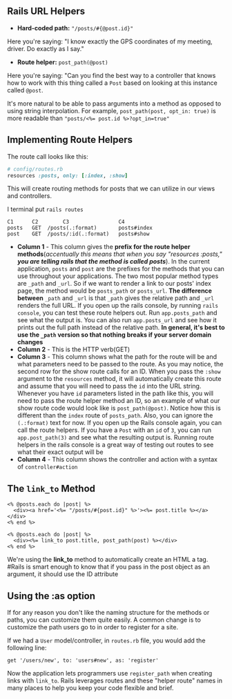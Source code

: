 ## **Rails URL Helpers**

- **Hard-coded path:** `"/posts/#{@post.id}"`

Here you're saying: "I know exactly the GPS coordinates of my meeting, driver. Do exactly as I say."

- **Route helper:** `post_path(@post)`

Here you're saying: "Can you find the best way to a controller that knows how to work with this thing called a `Post` based on looking at this instance called `@post`.

It's more natural to be able to pass arguments into a method as opposed to using string interpolation. For example, `post_path(post, opt_in: true)` is more readable than `"posts/<%= post.id %>?opt_in=true"`

## Implementing Route Helpers

The route call looks like this:

```ruby
# config/routes.rb
resources :posts, only: [:index, :show]
```

This will create routing methods for posts that we can utilize in our views and controllers.

I terminal put `rails routes`

```irb
C1		C2        C3				C4
posts   GET  /posts(.:format)       posts#index
post    GET  /posts/:id(.:format)   posts#show
```

- **Column 1** - This column gives the **prefix for the route helper methods**(*accentually this means that when you say "resources :posts," **you are telling rails that the method is called posts***). In the current application, `posts` and `post` are the prefixes for the methods that you can use throughout your applications. The two most popular method types are `_path` and `_url`. So if we want to render a link to our posts' index page, the method would be `posts_path` or `posts_url`. **The difference between** `_path` and `_url` is that `_path` gives the relative path and `_url` renders the full URL. If you open up the rails console, by running `rails console`, you can test these route helpers out. Run `app.posts_path` and see what the output is. You can also run `app.posts_url` and see how it prints out the full path instead of the relative path. **In general, it's best to use the `_path` version so that nothing breaks if your server domain changes**
- **Column 2** - This is the HTTP verb(GET)
- **Column 3** - This column shows what the path for the route will be and what parameters need to be passed to the route. As you may notice, the second row for the show route calls for an ID. When you pass the `:show` argument to the `resources` method, it will automatically create this route and assume that you will need to pass the `id` into the URL string. Whenever you have `id` parameters listed in the path like this, you will need to pass the route helper method an ID, so an example of what our show route code would look like is `post_path(@post)`. Notice how this is different than the `index` route of `posts_path`. Also, you can ignore the `(.:format)` text for now. If you open up the Rails console again, you can call the route helpers. If you have a `Post` with an `id` of `3`, you can run `app.post_path(3)` and see what the resulting output is. Running route helpers in the rails console is a great way of testing out routes to see what their exact output will be
- **Column 4** - This column shows the controller and action with a syntax of `controller#action`

## The `link_to` Method

```erb
<% @posts.each do |post| %>
  <div><a href='<%= "/posts/#{post.id}" %>'><%= post.title %></a></div>
<% end %>
```

```erb
<% @posts.each do |post| %>
  <div><%= link_to post.title, post_path(post) %></div>
<% end %>
```

We're using the **link_to** method to automatically create an HTML a tag.
#Rails is smart enough to know that if you pass in the post object as an argument, it should use the ID attribute

## Using the :as option

If for any reason you don't like the naming structure for the methods or paths, you can customize them quite easily. A common change is to customize the path users go to in order to register for a site.

If we had a `User` model/controller, in `routes.rb` file, you would add the following line:

```
get '/users/new', to: 'users#new', as: 'register'
```

Now the application lets programmers use `register_path` when creating links with `link_to`. Rails leverages routes and these "helper route" names in many places to help you keep your code flexible and brief.